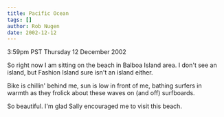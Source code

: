 ```yaml
---
title: Pacific Ocean
tags: []
author: Rob Nugen
date: 2002-12-12
---
```


<p class=date>3:59pm PST Thursday 12 December 2002</p>

<p>So right now I am sitting on the beach in Balboa Island area.  I
don't see an island, but Fashion Island sure isn't an island either.</p>

<p>Bike is chillin' behind me, sun is low in front of me, bathing
surfers in warmth as they frolick about these waves on (and off)
surfboards.</p>

<p>So beautiful.  I'm glad Sally encouraged me to visit this beach.</p>
